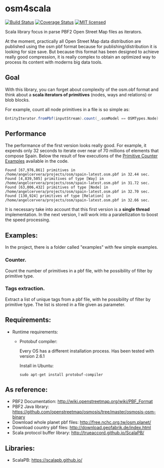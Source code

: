 # osm4scala

[![Build Status](https://travis-ci.org/angelcervera/osm4scala.svg)](https://travis-ci.org/angelcervera/osm4scala)
[![Coverage Status](https://coveralls.io/repos/github/angelcervera/osm4scala/badge.svg?branch=master)](https://coveralls.io/github/angelcervera/osm4scala?branch=master)
[![MIT licensed](https://img.shields.io/badge/license-MIT-blue.svg)](https://raw.githubusercontent.com/angelcervera/osm4scala/master/LICENSE.md)

Scala library focus in parse PBF2 Open Street Map files as iterators.

At the moment, practically all Open Street Map data distribution are published using the osm pbf format because for publishing/distribution it is looking for size save. 
But because this format has been designed to achieve really good compression, it is really complex to obtain an optimized way to process its content with moderns big data tools.

## Goal
With this library, you can forget about complexity of the osm.obf format and think about a **scala iterators of primitives** (nodes, ways and relations) or blob blocks.

For example, count all node primitives in a file is so simple as:
```scala
EntityIterator.fromPbf(inputStream).count(_.osmModel == OSMTypes.Node)
```

## Performance
The performance of the first version looks really good. For example, it expends only 32 seconds to iterate over near of 70 millions of elements that compose Spain. 
Below the result of few executions of the [Primitive Counter Examples](https://github.com/angelcervera/osm4scala/blob/master/examples/counter/src/main/scala/com/acervera/osm4scala/examples/counter/Counter.scala) available in the code.
~~~~
Found [67,976,861] primitives in /home/angelcervera/projects/osm/spain-latest.osm.pbf in 32.44 sec.
Found [4,839,505] primitives of type [Way] in /home/angelcervera/projects/osm/spain-latest.osm.pbf in 31.72 sec.
Found [63,006,432] primitives of type [Node] in /home/angelcervera/projects/osm/spain-latest.osm.pbf in 32.70 sec.
Found [130,924] primitives of type [Relation] in /home/angelcervera/projects/osm/spain-latest.osm.pbf in 32.66 sec.
~~~~

It is necessary take into account that this first version is a **single thread** implementation. In the next version, I will work into a paralellization to boost the speed processing.

##  Examples:
In the project, there is a folder called "examples" with few simple examples.

### Counter.

Count the number of primitives in a pbf file, with he possibility of filter by primitive type.

### Tags extraction.

Extract a list of unique tags from a pbf file, with he possibility of filter by primitive type.
The list is stored in a file given as parameter.


## Requirements:

  - Runtime requirements:
    - Protobuf compiler:
        
        Every OS has a different installation process. Has been tested with version 2.6.1
        
        Install in Ubuntu:
        ```
        sudo apt-get install protobuf-compiler
        ```
    

## As reference:

  - PBF2 Documentation: http://wiki.openstreetmap.org/wiki/PBF_Format
  - PBF2 Java library: https://github.com/openstreetmap/osmosis/tree/master/osmosis-osm-binary
  - Download whole planet pbf files: http://free.nchc.org.tw/osm.planet/
  - Download country pbf files: http://download.geofabrik.de/index.html
  - Scala protocol buffer library: http://trueaccord.github.io/ScalaPB/

## Libraries:

  - ScalaPB: https://scalapb.github.io/
  
